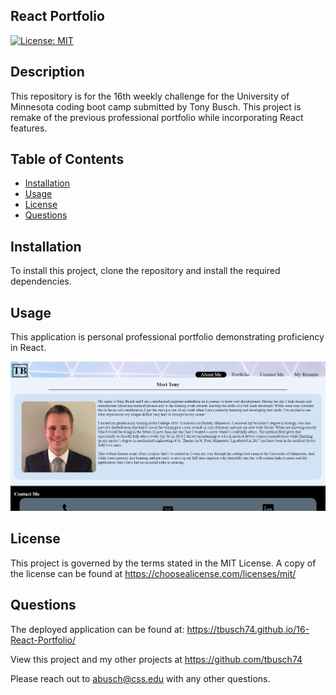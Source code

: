 ## React Portfolio

  [![License: MIT](https://img.shields.io/badge/License-MIT-yellow.svg)](https://opensource.org/licenses/MIT)

  ## Description

  This repository is for the 16th weekly challenge for the University of Minnesota coding boot camp submitted by Tony Busch. This project is remake of the previous professional portfolio while incorporating React features.

  ## Table of Contents
  
  * [Installation](#installation)
  * [Usage](#usage)
  * [License](#license)
  * [Questions](#questions)
  
  ## Installation

  To install this project, clone the repository and install the required dependencies.
  
  ## Usage

  This application is personal professional portfolio demonstrating proficiency in React.
  
  ![React Portfolio](./public/assets/images/Screenshot.JPG)

  
  ## License

  This project is governed by the terms stated in the MIT License. A copy of the license can be found at https://choosealicense.com/licenses/mit/
  
  ## Questions

  The deployed application can be found at: <https://tbusch74.github.io/16-React-Portfolio/>

  View this project and my other projects at <https://github.com/tbusch74>

  Please reach out to <abusch@css.edu> with any other questions.
